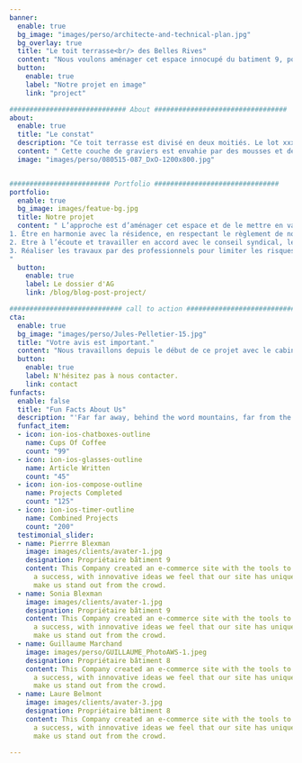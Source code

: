 ```yaml
---
banner:
  enable: true
  bg_image: "images/perso/architecte-and-technical-plan.jpg"
  bg_overlay: true
  title: "Le toit terrasse<br/> des Belles Rives"
  content: "Nous voulons aménager cet espace innocupé du batiment 9, pour l'entretenir et l'embellir à sa juste valeur."
  button:
    enable: true
    label: "Notre projet en image"
    link: "project"

############################# About #################################
about:
  enable: true
  title: "Le constat"
  description: "Ce toit terrasse est divisé en deux moitiés. Le lot xxx (Bâtiment 9 - Etage 4) est un duplex disposant de la jouissance exclusive de la partie du toit terrasse couvrant ce lot. La partie restante est inoccupée et recouverte d’un lit de graviers servant de protection au revêtement d’étanchéité et d’isolation face aux rayons du soleil et aux fortes intempéries."
  content: " Cette couche de graviers est envahie par des mousses et des herbes. Cette végétation retient l’humidité qui rend la couche de graviers contre-productive. Elle engendre des racines qui ne font pas bon ménage avec la couche d’étanchéité."
  image: "images/perso/080515-087_DxO-1200x800.jpg"


######################### Portfolio ###############################
portfolio:
  enable: true
  bg_image: images/featue-bg.jpg
  title: Notre projet
  content: " L’approche est d’aménager cet espace et de le mettre en valeur. \n\n Ce projet est conduit par le cabinet d'architecture [Loft75](https://www.loft75.com) qui s’assure de la cohérence et la dignité de l’espace améliorant globalement la santé de toute la structure. \n\nLe cabinet d’architecture veille au respect des délais et bonne exécution des marchés, et ce jusqu’au stade de la réception définitive ou levée des réserves éventuelles.\n\nLes grands **principes** de ce projet sont :\n\n
1. Être en harmonie avec la résidence, en respectant le règlement de notre copropriété et le plan local d’urbanisme de Saint Cloud.\n\n
2. Etre à l’écoute et travailler en accord avec le conseil syndical, le syndic, l’architecte de la copropriété et les copropriétaires.\n\n
3. Réaliser les travaux par des professionnels pour limiter les risques et réaliser un projet de qualité, à l’état de l’art.\n\n
"
  button:
    enable: true
    label: Le dossier d'AG
    link: /blog/blog-post-project/

############################ call to action ###########################
cta:
  enable: true
  bg_image: "images/perso/Jules-Pelletier-15.jpg"
  title: "Votre avis est important."
  content: "Nous travaillons depuis le début de ce projet avec le cabinet Minard et le conseil syndical des Belles Rives à qui nous avons demandé leur avis et leur adhésion. Nous avons présenté ce projet à nos voisins proches pour leur demander leur avis et avoir leur approbation. Nous demandons le soutien des copropriétaires de la résidence lors du vote de l’assemblée générale. Toutes questions et remarques sont les bienvenues."
  button:
    enable: true
    label: N'hésitez pas à nous contacter.
    link: contact
funfacts:
  enable: false
  title: "Fun Facts About Us"
  description: "'Far far away, behind the word mountains, far from the countries Vokalia and Consonantia, <br> there live the blind texts. Separated they live in Bookmarksgrove right at the coast of the Semantics'"
  funfact_item:
  - icon: ion-ios-chatboxes-outline
    name: Cups Of Coffee
    count: "99"
  - icon: ion-ios-glasses-outline
    name: Article Written
    count: "45"
  - icon: ion-ios-compose-outline
    name: Projects Completed
    count: "125"
  - icon: ion-ios-timer-outline
    name: Combined Projects
    count: "200"
  testimonial_slider:
  - name: Pierrre Blexman
    image: images/clients/avater-1.jpg
    designation: Propriétaire bâtiment 9
    content: This Company created an e-commerce site with the tools to make our business
      a success, with innovative ideas we feel that our site has unique elements that
      make us stand out from the crowd.
  - name: Sonia Blexman
    image: images/clients/avater-1.jpg
    designation: Propriétaire bâtiment 9
    content: This Company created an e-commerce site with the tools to make our business
      a success, with innovative ideas we feel that our site has unique elements that
      make us stand out from the crowd.
  - name: Guillaume Marchand
    image: images/perso/GUILLAUME_PhotoAWS-1.jpeg
    designation: Propriétaire bâtiment 8
    content: This Company created an e-commerce site with the tools to make our business
      a success, with innovative ideas we feel that our site has unique elements that
      make us stand out from the crowd.
  - name: Laure Belmont
    image: images/clients/avater-3.jpg
    designation: Propriétaire bâtiment 8
    content: This Company created an e-commerce site with the tools to make our business
      a success, with innovative ideas we feel that our site has unique elements that
      make us stand out from the crowd.

---
```


